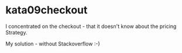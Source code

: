# kata09checkout

I concentrated on the checkout - that it doesn't know about the pricing Strategy.

My solution - without Stackoverflow :-)
